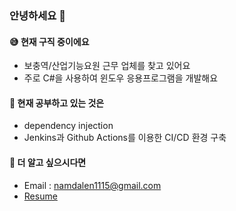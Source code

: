 ### 안녕하세요 👋

#### 😅 현재 구직 중이에요

- 보충역/산업기능요원 근무 업체를 찾고 있어요
- 주로 C#을 사용하여 윈도우 응용프로그램을 개발해요

#### 🔎 현재 공부하고 있는 것은

- dependency injection
- Jenkins과 Github Actions를 이용한 CI/CD 환경 구축

#### 📃 더 알고 싶으시다면

- Email : namdalen1115@gmail.com
- [Resume](https://github.com/huhu0327/resume)
